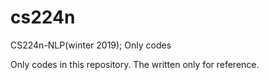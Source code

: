 # cs224n
CS224n-NLP(winter 2019); Only codes

Only codes in this repository. The written only for reference.
